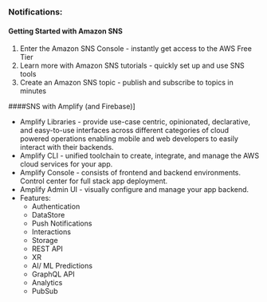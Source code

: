 ### Notifications:


#### Getting Started with Amazon SNS
1. Enter the Amazon SNS Console - instantly get access to the AWS Free Tier
2. Learn more with Amazon SNS tutorials - quickly set up and use SNS tools
3. Create an Amazon SNS topic - publish and subscribe to topics in minutes

####SNS with Amplify (and Firebase)]

* Amplify Libraries - provide use-case centric, opinionated, declarative, and easy-to-use interfaces across different categories of cloud powered operations enabling mobile and web developers to easily interact with their backends.
* Amplify CLI - unified toolchain to create, integrate, and manage the AWS cloud services for your app.
* Amplify Console - consists of frontend and backend environments. Control center for full stack app deployment.
* Amplify Admin UI - visually configure and manage your app backend.
* Features:
    - Authentication
    - DataStore
    - Push Notifications
    - Interactions
    - Storage
    - REST API
    - XR
    - AI/ ML Predictions
    - GraphQL API
    - Analytics
    - PubSub